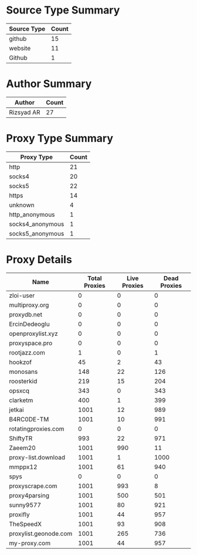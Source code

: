 # Source Type Summary

| Source Type | Count |
|-------------|-------|
| github | 15 |
| website | 11 |
| Github | 1 |


# Author Summary

| Author | Count |
|--------|-------|
| Rizsyad AR | 27 |


# Proxy Type Summary

| Proxy Type | Count |
|------------|-------|
| http | 21 |
| socks4 | 20 |
| socks5 | 22 |
| https | 14 |
| unknown | 4 |
| http_anonymous | 1 |
| socks4_anonymous | 1 |
| socks5_anonymous | 1 |


# Proxy Details

| Name | Total Proxies | Live Proxies | Dead Proxies |
|------|---------------|--------------|---------------|
| zloi-user | 0 | 0 | 0 |
| multiproxy.org | 0 | 0 | 0 |
| proxydb.net | 0 | 0 | 0 |
| ErcinDedeoglu | 0 | 0 | 0 |
| openproxylist.xyz | 0 | 0 | 0 |
| proxyspace.pro | 0 | 0 | 0 |
| rootjazz.com | 1 | 0 | 1 |
| hookzof | 45 | 2 | 43 |
| monosans | 148 | 22 | 126 |
| roosterkid | 219 | 15 | 204 |
| opsxcq | 343 | 0 | 343 |
| clarketm | 400 | 1 | 399 |
| jetkai | 1001 | 12 | 989 |
| B4RC0DE-TM | 1001 | 10 | 991 |
| rotatingproxies.com | 0 | 0 | 0 |
| ShiftyTR | 993 | 22 | 971 |
| Zaeem20 | 1001 | 990 | 11 |
| proxy-list.download | 1001 | 1 | 1000 |
| mmppx12 | 1001 | 61 | 940 |
| spys | 0 | 0 | 0 |
| proxyscrape.com | 1001 | 993 | 8 |
| proxy4parsing | 1001 | 500 | 501 |
| sunny9577 | 1001 | 80 | 921 |
| proxifly | 1001 | 44 | 957 |
| TheSpeedX | 1001 | 93 | 908 |
| proxylist.geonode.com | 1001 | 265 | 736 |
| my-proxy.com | 1001 | 44 | 957 |
